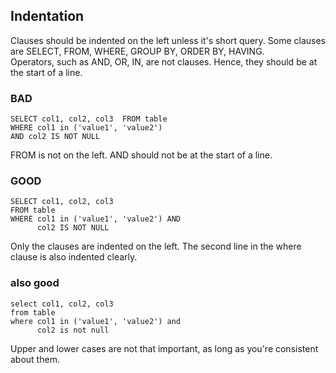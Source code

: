 ## Indentation 
Clauses should be indented on the left unless it's short query. 
Some clauses are SELECT, FROM, WHERE, GROUP BY, ORDER BY, HAVING.   
Operators, such as AND, OR, IN, are not clauses. Hence, they should be at the start of a line. 

### BAD
```
SELECT col1, col2, col3  FROM table 
WHERE col1 in ('value1', 'value2')
AND col2 IS NOT NULL
```
FROM is not on the left. AND should not be at the start of a line. 

### GOOD

```
SELECT col1, col2, col3
FROM table
WHERE col1 in ('value1', 'value2') AND 
      col2 IS NOT NULL
```
Only the clauses are indented on the left. The second line in the where clause is also indented clearly. 

### also good
```
select col1, col2, col3
from table
where col1 in ('value1', 'value2') and 
      col2 is not null
```
Upper and lower cases are not that important, as long as you're consistent about them. 
